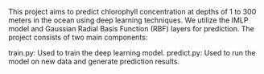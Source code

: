 This project aims to predict chlorophyll concentration at depths of 1 to 300 meters in the ocean using deep learning techniques. We utilize the IMLP model and Gaussian Radial Basis Function (RBF) layers for prediction. The project consists of two main components:

train.py: Used to train the deep learning model.
predict.py: Used to run the model on new data and generate prediction results.

